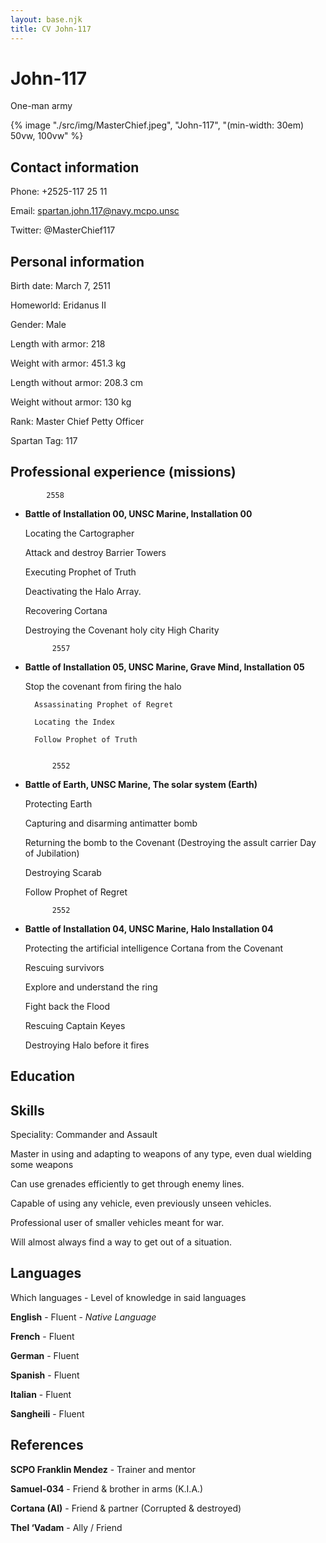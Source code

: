 ```yaml
---
layout: base.njk
title: CV John-117
---
```



# John-117
One-man army

{% image "./src/img/MasterChief.jpeg", "John-117", "(min-width: 30em) 50vw, 100vw" %}

## Contact information 

Phone: +2525-117 25 11

Email: spartan.john.117@navy.mcpo.unsc

Twitter: @MasterChief117


## Personal information

Birth date: March 7, 2511

Homeworld: Eridanus II

Gender: Male

Length with armor: 218

Weight with armor: 451.3 kg

Length without armor: 208.3 cm

Weight without armor: 130 kg

Rank: Master Chief Petty Officer

Spartan Tag: 117


## Professional experience (missions)


            2558

* **Battle of Installation 00, UNSC Marine, Installation 00**

    Locating the Cartographer

    Attack and destroy Barrier Towers

    Executing Prophet of Truth

    Deactivating the Halo Array.

    Recovering Cortana

    Destroying the Covenant holy city High Charity


            2557

* **Battle of Installation 05, UNSC Marine, Grave Mind, Installation 05**

    Stop the covenant from firing the halo

        Assassinating Prophet of Regret

        Locating the Index

        Follow Prophet of Truth


            2552

* **Battle of Earth, UNSC Marine, The solar system (Earth)**

    Protecting Earth

    Capturing and disarming antimatter bomb

    Returning the bomb to the Covenant (Destroying the assult carrier Day of Jubilation)

    Destroying Scarab

    Follow Prophet of Regret


            2552

* **Battle of Installation 04, UNSC Marine, Halo Installation 04**

    Protecting the artificial intelligence Cortana from the Covenant

    Rescuing survivors

    Explore and understand the ring

    Fight back the Flood

    Rescuing Captain Keyes

    Destroying Halo before it fires


## Education


## Skills

Speciality: Commander and Assault

Master in using and adapting to weapons of any type, even dual wielding some weapons

Can use grenades efficiently to get through enemy lines.

Capable of using any vehicle, even previously unseen vehicles. 

Professional user of smaller vehicles meant for war. 

Will almost always find a way to get out of a situation.


## Languages 

Which languages - Level of knowledge in said languages

**English** - Fluent - *Native Language*

**French** - Fluent

**German** - Fluent

**Spanish** - Fluent

**Italian** - Fluent

**Sangheili** - Fluent


## References

**SCPO Franklin Mendez** - Trainer and mentor 

**Samuel-034** - Friend & brother in arms  (K.I.A.)

**Cortana (AI)** - Friend & partner      (Corrupted & destroyed)

**Thel ‘Vadam** - Ally / Friend

